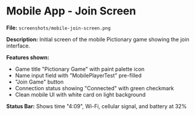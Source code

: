 # Mobile App - Join Screen

**File:** `screenshots/mobile-join-screen.png`

**Description:** Initial screen of the mobile Pictionary game showing the join interface.

**Features shown:**
- Game title "Pictionary Game" with paint palette icon
- Name input field with "MobilePlayerTest" pre-filled
- "Join Game" button
- Connection status showing "Connected" with green checkmark
- Clean mobile UI with white card on light background

**Status Bar:** Shows time "4:09", Wi-Fi, cellular signal, and battery at 32%
